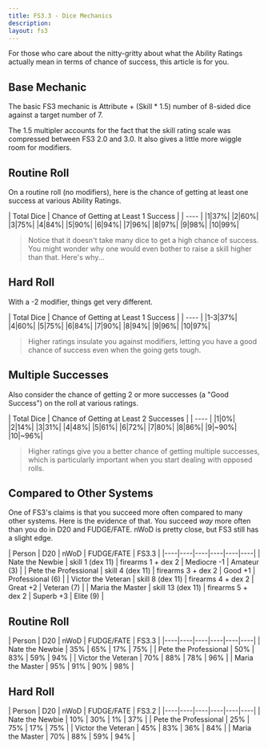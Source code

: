 ```yaml
---
title: FS3.3 - Dice Mechanics
description:
layout: fs3
---
```


For those who care about the nitty-gritty about what the Ability Ratings actually mean in terms of chance of success, this article is for you.

## Base Mechanic

The basic FS3 mechanic is Attribute + (Skill * 1.5) number of 8-sided dice against a target number of 7.

The 1.5 multipler accounts for the fact that the skill rating scale was compressed between FS3 2.0 and 3.0.  It also gives a little more wiggle room for modifiers.

## Routine Roll

On a routine roll (no modifiers), here is the chance of getting at least one success at various Ability Ratings.

| Total Dice | Chance of Getting at Least 1 Success |
| ---- |
|1|37%|
|2|60%|
|3|75%|
|4|84%|
|5|90%|
|6|94%|
|7|96%|
|8|97%|
|9|98%|
|10|99%|

> <i class="fa fa-cubes" aria-hidden="true"></i>  Notice that it doesn't take many dice to get a high chance of success.  You might wonder why one would even bother to raise a skill higher than that.   Here's why...

## Hard Roll

With a -2 modifier, things get very different.

| Total Dice | Chance of Getting at Least 1 Success |
| ---- |
|1-3|37%|
|4|60%|
|5|75%|
|6|84%|
|7|90%|
|8|94%|
|9|96%|
|10|97%|

> <i class="fa fa-cubes" aria-hidden="true"></i>  Higher ratings insulate you against modifiers, letting you have a good chance of success even when the going gets tough.

## Multiple Successes

Also consider the chance of getting 2 or more successes (a "Good Success") on the roll at various ratings.

| Total Dice | Chance of Getting at Least 2 Successes |
| ---- |
|1|0%|
|2|14%|
|3|31%|
|4|48%|
|5|61%|
|6|72%|
|7|80%|
|8|86%|
|9|~90%|
|10|~96%|

> <i class="fa fa-cubes" aria-hidden="true"></i>  Higher ratings give you a better chance of getting multiple successes, which is particularly important when you start dealing with opposed rolls.

## Compared to Other Systems

One of FS3's claims is that you succeed more often compared to many other systems.  Here is the evidence of that.  You succeed *way* more often than you do in D20 and FUDGE/FATE.  nWoD is pretty close, but FS3 still has a slight edge.

| Person | D20 | nWoD | FUDGE/FATE | FS3.3 | 
|----|----|----|----|----|----|
| Nate the Newbie | skill 1 (dex 11) | firearms 1 + dex 2 | Mediocre -1 | Amateur (3) | 
| Pete the Professional | skill 4 (dex 11) | firearms 3 + dex 2 | Good  +1  | Professional (6) | 
| Victor the Veteran | skill 8 (dex 11) | firearms 4 + dex 2 | Great +2  | Veteran (7) | 
| Maria the Master | skill 13 (dex 11) | firearms 5 + dex 2 | Superb +3  | Elite (9) |

## Routine Roll

| Person | D20 | nWoD | FUDGE/FATE | FS3.3 |
|----|----|----|----|----|----|
| Nate the Newbie | 35% | 65% | 17% | 75% |
| Pete the Professional | 50% | 83% | 59% | 94% |
| Victor the Veteran | 70% | 88% | 78% | 96% |
| Maria the Master | 95% | 91% | 90% | 98% |

## Hard Roll

| Person | D20 | nWoD | FUDGE/FATE | FS3.2 |
|----|----|----|----|----|----|
| Nate the Newbie | 10% | 30% | 1% | 37% |
| Pete the Professional | 25% | 75% | 17% | 75% |
| Victor the Veteran | 45% | 83% | 36% | 84% |
| Maria the Master | 70% | 88% | 59% | 94% |